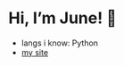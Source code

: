 # Hi, I’m June! 🌙
- langs i know: Python
- [my site](https://june.cx/)
 
<!---
june550/june550 is a ✨ special ✨ repository because its `README.md` (this file) appears on your GitHub profile.
You can click the Preview link to take a look at your changes.
--->
